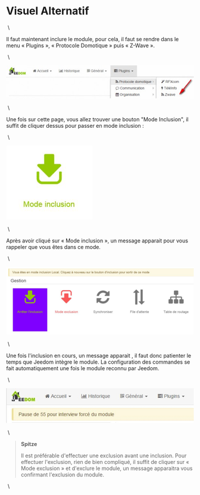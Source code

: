 Visuel Alternatif 
=================

 \

Il faut maintenant inclure le module, pour cela, il faut se rendre dans
le menu « Plugins », « Protocole Domotique » puis « Z-Wave ».

 \

![inclusion1](images/plugin/inclusion1.jpg)

 \

Une fois sur cette page, vous allez trouver une bouton "Mode Inclusion",
il suffit de cliquer dessus pour passer en mode inclusion :

 \

![bouton inclusion](images/plugin/bouton_inclusion.jpg)

 \

Après avoir cliqué sur « Mode inclusion », un message apparait pour vous
rappeler que vous êtes dans ce mode.

 \

![inclusion3](images/plugin/inclusion3.jpg)

 \

Une fois l'inclusion en cours, un message apparait , il faut donc
patienter le temps que Jeedom intègre le module. La configuration des
commandes se fait automatiquement une fois le module reconnu par Jeedom.

 \

![inclusion4](images/plugin/inclusion4.jpg)

 \

> **Spitze**
>
> Il est préférable d'effectuer une exclusion avant une inclusion. Pour
> effectuer l'exclusion, rien de bien compliqué, il suffit de cliquer
> sur « Mode exclusion » et d'exclure le module, un message apparaitra
> vous confirmant l'exclusion du module.

 \

